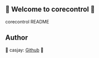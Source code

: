 ## 👋 Welcome to corecontrol 🚀  

corecontrol README  
  
  
## Author  

🤖 casjay: [Github](https://github.com/casjay) 🤖  
